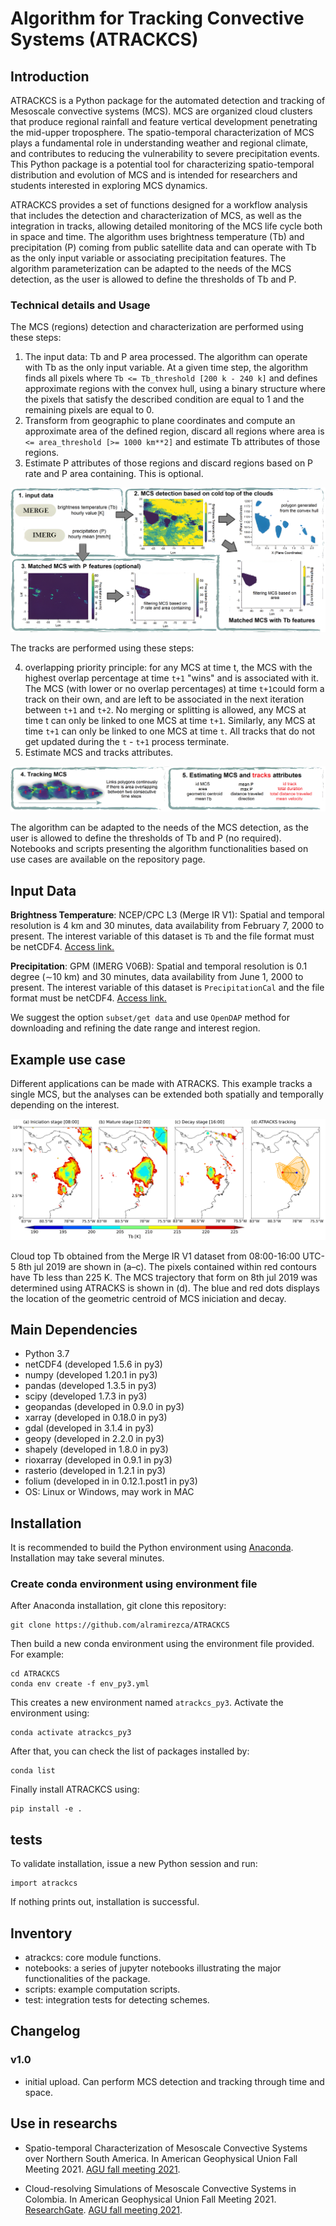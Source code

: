 # Algorithm for Tracking Convective Systems (ATRACKCS)

## Introduction

ATRACKCS is a Python package for the automated detection and tracking of Mesoscale convective systems (MCS). MCS are organized cloud clusters that produce regional rainfall and feature vertical development penetrating the mid-upper troposphere. The spatio-temporal characterization of MCS plays a fundamental role in understanding weather and regional climate, and contributes to reducing the vulnerability to severe precipitation events. This Python package is a potential tool for characterizing spatio-temporal distribution and evolution of MCS and is intended for researchers and students interested in exploring MCS dynamics. 

ATRACKCS provides a set of functions designed for a workflow analysis that includes the detection and characterization of MCS, as well as the integration in tracks, allowing detailed monitoring of the MCS life cycle both in space and time. The algorithm uses brightness temperature (Tb) and precipitation (P) coming from public satellite data and can operate with Tb as the only input variable or associating precipitation features. The algorithm parameterization can be adapted to the needs of the MCS detection, as the user is allowed to define the thresholds of Tb and P. 

### Technical details and Usage 

The MCS (regions) detection and characterization are performed using these steps: 

1. The input data: Tb and P area processed. The algorithm can operate with Tb as the only input variable. At a given time step, the algorithm finds all pixels where `Tb <= Tb_threshold [200 k - 240 k]` and defines approximate regions with the convex hull, using a binary structure where the pixels that satisfy the described condition are equal to 1 and the remaining pixels are equal to 0. 
2. Transform from geographic to plane coordinates and compute an approximate area of the defined region, discard all regions where area is `<= area_threshold [>= 1000 km**2]` and estimate Tb attributes of those regions.
3. Estimate P attributes of those regions and discard regions based on P rate and P area containing. This is optional.

![](joss/resume_atrackcs_1.png)

The tracks are performed using these steps:

4. overlapping priority principle: for any MCS at time t, the MCS with the highest overlap percentage at time `t+1` "wins" and is associated with it. The MCS (with lower or no overlap percentages) at time `t+1`could form a track on their own, and are left to be associated in the next iteration between `t+1` and `t+2`.
No merging or splitting is allowed, any MCS at time t can only be linked to one MCS at time `t+1`. Similarly, any MCS at time `t+1` can only be linked to one MCS at time `t`. All tracks that do not get updated during the `t` - `t+1` process terminate. 
5. Estimate MCS and tracks attributes.

![](joss/resume_atrackcs_2.png)

The algorithm can be adapted to the needs of the MCS detection, as the user is allowed to define the thresholds of Tb and P (no required). Notebooks and scripts presenting the algorithm functionalities based on use cases are available on the repository page. 

## Input Data 

**Brightness Temperature**: NCEP/CPC L3 (Merge IR V1): Spatial and temporal resolution is 4 km and 30 minutes, data availability from February 7, 2000 to present. The interest variable of this dataset is `Tb` and the file format must be netCDF4. [Access link.](https://doi.org/10.5067/P4HZB9N27EKU/)

**Precipitation**: GPM (IMERG V06B): Spatial and temporal resolution is 0.1 degree (∼10 km) and 30 minutes, data availability from June 1, 2000 to present. The interest variable of this dataset is `PrecipitationCal` and the file format must be netCDF4. [Access link.](https://doi.org/10.5067/GPM/IMERG/3B-HH/06)

We suggest the option `subset/get data` and use `OpenDAP` method for downloading and refining the date range and interest region.

## Example use case
Different applications can be made with ATRACKS. This example tracks a single MCS, but the analyses can be extended both spatially and temporally depending on the interest.

![](joss/example_3.png)

Cloud top Tb obtained from the Merge IR V1 dataset from 08:00-16:00 UTC-5 8th jul 2019 are shown in (a–c). The pixels contained within red contours have Tb less than 225 K. The MCS trajectory that form on 8th jul 2019 was determined using ATRACKS is shown in (d). The blue and red dots displays the location of the geometric centroid of MCS iniciation and decay.

## Main Dependencies

* Python 3.7
* netCDF4 (developed 1.5.6 in py3)
* numpy (developed 1.20.1 in py3)
* pandas (developed 1.3.5 in py3)
* scipy (developed 1.7.3 in py3)
* geopandas (developed in 0.9.0 in py3)
* xarray (developed in 0.18.0 in py3)
* gdal (developed in 3.1.4 in py3)
* geopy (developed in 2.2.0 in py3)
* shapely (developed in 1.8.0 in py3)
* rioxarray (developed in 0.9.1 in py3)
* rasterio (developed in 1.2.1 in py3)
* folium (developed in in 0.12.1.post1 in py3)
* OS: Linux or Windows, may work in MAC

## Installation

It is recommended to build the Python environment using [Anaconda](https://www.anaconda.com/distribution/). Installation may take several minutes.

### Create conda environment using environment file

After Anaconda installation, git clone this repository:

```
git clone https://github.com/alramirezca/ATRACKCS
```

Then build a new conda environment using the environment file provided. For example:

```
cd ATRACKCS
conda env create -f env_py3.yml
```

This creates a new environment named `atrackcs_py3`. Activate the environment using:

```
conda activate atrackcs_py3
```

After that, you can check the list of packages installed by:

```
conda list
```

Finally install ATRACKCS using:

```
pip install -e .
```
## tests

To validate installation, issue a new Python session and run:

```
import atrackcs
```

If nothing prints out, installation is successful.

## Inventory

* atrackcs: core module functions.
* notebooks: a series of jupyter notebooks illustrating the major functionalities of the package.
* scripts: example computation scripts. 
* test: integration tests for detecting schemes.

## Changelog

### v1.0

* initial upload. Can perform MCS detection and tracking through time and space.

## Use in researchs

* Spatio-temporal Characterization of Mesoscale Convective Systems over Northern South America. In American Geophysical Union Fall Meeting 2021.
[AGU fall meeting 2021](https://agu.confex.com/agu/fm21/meetingapp.cgi/Paper/874852).

* Cloud-resolving Simulations of Mesoscale Convective Systems in Colombia. In American Geophysical Union Fall Meeting 2021.
[ResearchGate](https://www.researchgate.net/publication/357975142_Cloud-resolving_Simulations_of_Mesoscale_Convective_Systems_in_Colombia).
[AGU fall meeting 2021](https://agu.confex.com/agu/fm21/meetingapp.cgi/Paper/875417).


